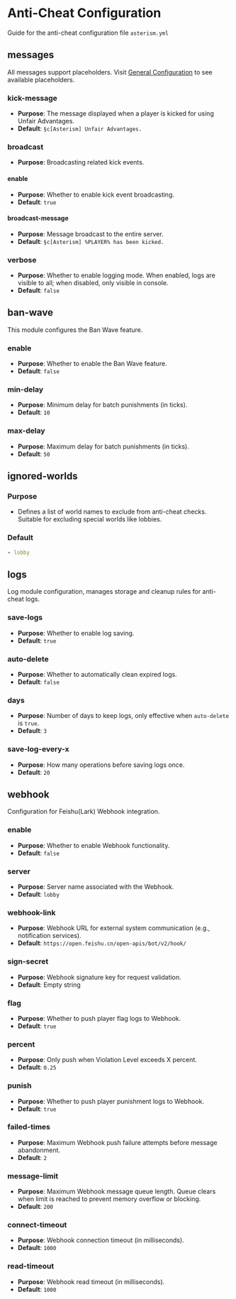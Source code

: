 # Anti-Cheat Configuration
Guide for the anti-cheat configuration file `asterism.yml`

## **messages**

All messages support placeholders. Visit [General Configuration](/en/configuration/general) to see available placeholders.

### **kick-message**
- **Purpose**: The message displayed when a player is kicked for using Unfair Advantages.
- **Default**: `§c[Asterism] Unfair Advantages.`

### **broadcast**
- **Purpose**: Broadcasting related kick events.

#### **enable**
- **Purpose**: Whether to enable kick event broadcasting.
- **Default**: `true`

#### **broadcast-message**
- **Purpose**: Message broadcast to the entire server.
- **Default**: `§c[Asterism] %PLAYER% has been kicked.`

### **verbose**
- **Purpose**: Whether to enable logging mode. When enabled, logs are visible to all; when disabled, only visible in console.
- **Default**: `false`

## **ban-wave**

This module configures the Ban Wave feature.

### **enable**
- **Purpose**: Whether to enable the Ban Wave feature.
- **Default**: `false`

### **min-delay**
- **Purpose**: Minimum delay for batch punishments (in ticks).
- **Default**: `10`

### **max-delay**
- **Purpose**: Maximum delay for batch punishments (in ticks).
- **Default**: `50`

## **ignored-worlds**

### **Purpose**
- Defines a list of world names to exclude from anti-cheat checks. Suitable for excluding special worlds like lobbies.

### **Default**
```yaml
- lobby
```

## **logs**

Log module configuration, manages storage and cleanup rules for anti-cheat logs.

### **save-logs**
- **Purpose**: Whether to enable log saving.
- **Default**: `true`

### **auto-delete**
- **Purpose**: Whether to automatically clean expired logs.
- **Default**: `false`

### **days**
- **Purpose**: Number of days to keep logs, only effective when `auto-delete` is `true`.
- **Default**: `3`

### **save-log-every-x**
- **Purpose**: How many operations before saving logs once.
- **Default**: `20`

## **webhook**

Configuration for Feishu(Lark) Webhook integration.

### **enable**
- **Purpose**: Whether to enable Webhook functionality.
- **Default**: `false`

### **server**
- **Purpose**: Server name associated with the Webhook.
- **Default**: `lobby`

### **webhook-link**
- **Purpose**: Webhook URL for external system communication (e.g., notification services).
- **Default**: `https://open.feishu.cn/open-apis/bot/v2/hook/`

### **sign-secret**
- **Purpose**: Webhook signature key for request validation.
- **Default**: Empty string

### **flag**
- **Purpose**: Whether to push player flag logs to Webhook.
- **Default**: `true`

### **percent**
- **Purpose**: Only push when Violation Level exceeds X percent.
- **Default**: `0.25`

### **punish**
- **Purpose**: Whether to push player punishment logs to Webhook.
- **Default**: `true`

### **failed-times**
- **Purpose**: Maximum Webhook push failure attempts before message abandonment.
- **Default**: `2`

### **message-limit**
- **Purpose**: Maximum Webhook message queue length. Queue clears when limit is reached to prevent memory overflow or blocking.
- **Default**: `200`

### **connect-timeout**
- **Purpose**: Webhook connection timeout (in milliseconds).
- **Default**: `1000`

### **read-timeout**
- **Purpose**: Webhook read timeout (in milliseconds).
- **Default**: `1000`